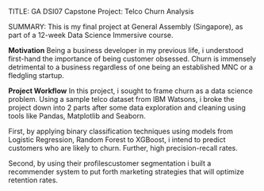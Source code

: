 TITLE: GA DSI07 Capstone Project: Telco Churn Analysis

SUMMARY: This is my final project at General Assembly (Singapore), as part of a 12-week Data Science Immersive course. 

**Motivation**
Being a business developer in my previous life, i understood first-hand the importance of being customer obsessed. Churn is immensely detrimental to a business regardless of one being an established MNC or a fledgling startup. 

**Project Workflow**
In this project, i sought to frame churn as a data science problem. Using a sample telco dataset from IBM Watsons, i broke the project down into 2 parts after some data exploration and cleaning using tools like Pandas, Matplotlib and Seaborn. 

First, by applying binary classification techniques using models from Logistic Regression, Random Forest to XGBoost, i intend to predict customers who are likely to churn. Further, high precision-recall rates. 

Second, by using their profilescustomer segmentation  i built a recommender system to put forth marketing strategies that will optimize retention rates.
